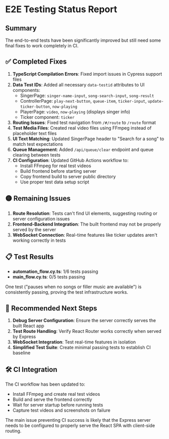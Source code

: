 # E2E Testing Status Report

## Summary

The end-to-end tests have been significantly improved but still need some final fixes to work completely in CI.

## ✅ Completed Fixes

1. **TypeScript Compilation Errors**: Fixed import issues in Cypress support files
2. **Data Test IDs**: Added all necessary `data-testid` attributes to UI components:
   - SingerPage: `singer-name-input`, `song-search-input`, `song-result`
   - ControllerPage: `play-next-button`, `queue-item`, `ticker-input`, `update-ticker-button`, `now-playing`
   - PlayerPage: `video`, `now-playing` (displays singer info)
   - Ticker component: `ticker`
3. **Routing Issues**: Fixed test navigation from `/#/route` to `/route` format
4. **Test Media Files**: Created real video files using FFmpeg instead of placeholder text files
5. **UI Text Matching**: Updated SingerPage header to "Search for a song" to match test expectations
6. **Queue Management**: Added `/api/queue/clear` endpoint and queue clearing between tests
7. **CI Configuration**: Updated GitHub Actions workflow to:
   - Install FFmpeg for real test videos
   - Build frontend before starting server
   - Copy frontend build to server public directory
   - Use proper test data setup script

## 🟡 Remaining Issues

1. **Route Resolution**: Tests can't find UI elements, suggesting routing or server configuration issues
2. **Frontend-Backend Integration**: The built frontend may not be properly served by the server
3. **WebSocket Connection**: Real-time features like ticker updates aren't working correctly in tests

## 📋 Test Results

- **automation_flow.cy.ts**: 1/6 tests passing
- **main_flow.cy.ts**: 0/5 tests passing

One test ("pauses when no songs or filler music are available") is consistently passing, proving the test infrastructure works.

## 🚀 Recommended Next Steps

1. **Debug Server Configuration**: Ensure the server correctly serves the built React app
2. **Test Route Handling**: Verify React Router works correctly when served by Express
3. **WebSocket Integration**: Test real-time features in isolation
4. **Simplified Test Suite**: Create minimal passing tests to establish CI baseline

## 🛠 CI Integration

The CI workflow has been updated to:
- Install FFmpeg and create real test videos
- Build and serve the frontend correctly  
- Wait for server startup before running tests
- Capture test videos and screenshots on failure

The main issue preventing CI success is likely that the Express server needs to be configured to properly serve the React SPA with client-side routing.